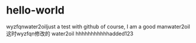 # hello-world
wyzfqnwater2oiljust a test with github
of course, I am a good manwater2oil
这时wyzfqn修改的
water2oil hhhhhhhhhhhadded123
